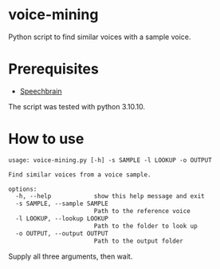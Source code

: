 # voice-mining
Python script to find similar voices with a sample voice.

# Prerequisites
- [Speechbrain](https://github.com/speechbrain/speechbrain)

The script was tested with python 3.10.10.

# How to use
```txt
usage: voice-mining.py [-h] -s SAMPLE -l LOOKUP -o OUTPUT

Find similar voices from a voice sample.

options:
  -h, --help            show this help message and exit
  -s SAMPLE, --sample SAMPLE
                        Path to the reference voice
  -l LOOKUP, --lookup LOOKUP
                        Path to the folder to look up
  -o OUTPUT, --output OUTPUT
                        Path to the output folder
```

Supply all three arguments, then wait.
